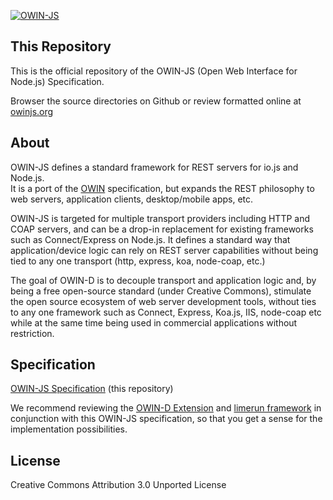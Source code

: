 [![OWIN-JS](http://owinjs.org/owin-js.png)](http://owinjs.org)

## This Repository

This is the official repository of the OWIN-JS (Open Web Interface for Node.js) Specification. 

Browser the source directories on Github or review formatted online at [owinjs.org](http://owinjs.org)

## About

OWIN-JS defines a standard framework for REST servers for io.js and Node.js.  
It is a port of the [OWIN](http://owin.org) specification, but expands the REST philosophy to web servers, application clients, desktop/mobile apps, etc. 

OWIN-JS is targeted for multiple transport providers including HTTP and COAP servers, and can be a drop-in replacement for existing frameworks such as Connect/Express on Node.js.   It defines a standard way that application/device logic can rely on REST server capabilities without being tied to any one transport (http, express, koa, node-coap, etc.) 

The goal of OWIN-D is to decouple transport and application logic and, by being a free open-source standard (under Creative Commons), stimulate the open source ecosystem of web server development tools, without ties to any one framework such as Connect, Express, Koa.js, IIS, node-coap etc while at the same time being used in commercial applications without restriction.

## Specification
[OWIN-JS Specification](./Specification.md)  (this repository)

We recommend reviewing the [OWIN-D Extension](http://owind.org) and [limerun framework](http://limerun.com) in conjunction with this OWIN-JS specification, so that you get a sense for the implementation possibilities.

## License
Creative Commons Attribution 3.0 Unported License